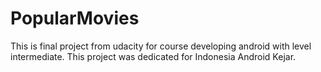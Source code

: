 # PopularMovies

This is final project from udacity for course developing android with level intermediate.
This project was dedicated for Indonesia Android Kejar.
